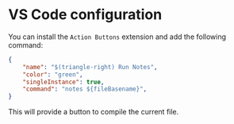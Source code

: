 # VS Code configuration

You can install the `Action Buttons` extension and add the following command:
```json
{
    "name": "$(triangle-right) Run Notes",
    "color": "green",
    "singleInstance": true,
    "command": "notes ${fileBasename}",
}
```
This will provide a button to compile the current file.